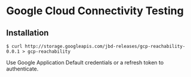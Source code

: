 # Google Cloud Connectivity Testing

## Installation

```
$ curl http://storage.googleapis.com/jbd-releases/gcp-reachability-0.0.1 > gcp-reachability
```

Use Google Application Default credentials or
a refresh token to authenticate.
